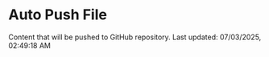 # Auto Push File

Content that will be pushed to GitHub repository.
Last updated: 07/03/2025, 02:49:18 AM